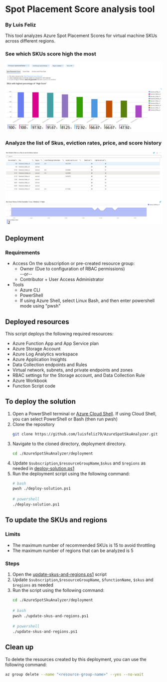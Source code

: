 # Spot Placement Score analysis tool
### By Luis Feliz

This tool analyzes Azure Spot Placement Scores for virtual machine SKUs across different regions.

### See which SKUs score high the most
![Azure Spot Placement Score Analysis Tool](./images/high-scoring-skus.png)

### Analyze the list of Skus, eviction rates, price, and score history
![Sku Analysis Grid](./images/sku-analysis-grid.png)

## Deployment

### Requirements
- Access
On the subscription or pre-created resource group:
   - Owner (Due to configuration of RBAC permissions)<br>
                --or--
   - Contributor + User Access Administrator
- Tools
   - Azure CLI
   - PowerShell
   - If using Azure Shell, select Linux Bash, and then enter powershell mode using "pwsh"

## Deployed resources
This script deploys the following required resources:
- Azure Function App and App Service plan
- Azure Storage Account
- Azure Log Analytics workspace
- Azure Application Insights
- Data Collection endpoints and Rules
- Virtual network, subnets, and private endpoints and zones
- RBAC settings for the Storage account, and Data Collection Rule
- Azure Workbook
- Function Script code

## To deploy the solution
1. Open a PowerShell terminal or [Azure Cloud Shell](https://shell.azure.com).  If using Cloud Shell, you can select PowerShell or Bash (then run pwsh)
2. Clone the repository
    ```bash
    git clone https://github.com/luisfeliz79/AzureSpotSkuAnalyzer.git
    ```
2. Navigate to the cloned directory, deployment directory.
   ```bash
   cd ./AzureSpotSkuAnalyzer/deployment
   ```
3. Update `$subscription`,`$resourceGroupName`,`$skus` and `$regions` as needed in [deploy-solution.ps1](./deployment/deploy-solution.ps1)
4. Run the deployment script using the following command:
   ```bash   
   # bash
   pwsh ./deploy-solution.ps1
   
   # powershell
   ./deploy-solution.ps1
   ```

## To update the SKUs and regions
### Limits
- The maximum number of recommended SKUs is 15 to avoid throttling
- The maximum number of regions that can be analyzed is 5
### Steps
1. Open the [update-skus-and-regions.ps1](./deployment/update-skus-and-regions.ps1) script
2. Update `$subscription`,`$resourceGroupName`, `$functionName`, `$skus` and `$regions` as needed
3. Run the script using the following command:
   ```bash
   cd ./AzureSpotSkuAnalyzer/deployment

   # bash
   pwsh ./update-skus-and-regions.ps1

   # powershell
   ./update-skus-and-regions.ps1
   ```

## Clean up
To delete the resources created by this deployment, you can use the following command:
```bash
az group delete --name "<resource-group-name>" --yes --no-wait
```
